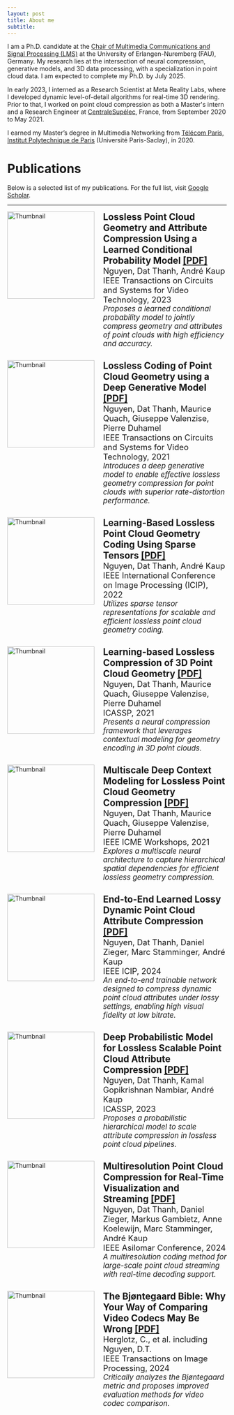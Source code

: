 ```yaml
---
layout: post
title: About me
subtitle:
---
```

I am a Ph.D. candidate at the [Chair of Multimedia Communications and Signal Processing (LMS)](https://www.lms.tf.fau.eu/) at the University of Erlangen-Nuremberg (FAU), Germany. My research lies at the intersection of neural compression, generative models, and 3D data processing, with a specialization in point cloud data. I am expected to complete my Ph.D. by July 2025.

In early 2023, I interned as a Research Scientist at Meta Reality Labs, where I developed dynamic level-of-detail algorithms for real-time 3D rendering. Prior to that, I worked on point cloud compression as both a Master's intern and a Research Engineer at [CentraleSupélec](https://www.centralesupelec.fr/), France, from September 2020 to May 2021.

I earned my Master’s degree in Multimedia Networking from [Télécom Paris, Institut Polytechnique de Paris](https://www.ip-paris.fr/en) (Université Paris-Saclay), in 2020.



# Publications

Below is a selected list of my publications. For the full list, visit [Google Scholar](https://scholar.google.com/citations?user=uqqqlGgAAAAJ&hl=en).

---

<div style="display: flex; margin-bottom: 2em;">
  <a href="https://ieeexplore.ieee.org/document/10210856" target="_blank">
    <img src="{{site.url}}/img/office.JPG" alt="Thumbnail" style="width: 200px; height: auto; margin-right: 20px;" />
  </a>
  <div>
    <div style="font-size: 1.3rem; font-weight: bold;">Lossless Point Cloud Geometry and Attribute Compression Using a Learned Conditional Probability Model <a href="https://ieeexplore.ieee.org/document/10210856" target="_blank">[PDF]</a></div>
    <div style="font-size: 1.15rem;">Nguyen, Dat Thanh, André Kaup</div>
    <div style="font-size: 1.15rem;">IEEE Transactions on Circuits and Systems for Video Technology, 2023</div>
    <div style="font-size: 1.05rem;"><em>Proposes a learned conditional probability model to jointly compress geometry and attributes of point clouds with high efficiency and accuracy.</em></div>
  </div>
</div>

<div style="display: flex; margin-bottom: 2em;">
  <a href="https://ieeexplore.ieee.org/document/9521778" target="_blank">
    <img src="{{site.url}}/img/office.JPG" alt="Thumbnail" style="width: 200px; height: auto; margin-right: 20px;" />
  </a>
  <div>
    <div style="font-size: 1.3rem; font-weight: bold;">Lossless Coding of Point Cloud Geometry using a Deep Generative Model <a href="https://ieeexplore.ieee.org/document/9521778" target="_blank">[PDF]</a></div>
    <div style="font-size: 1.15rem;">Nguyen, Dat Thanh, Maurice Quach, Giuseppe Valenzise, Pierre Duhamel</div>
    <div style="font-size: 1.15rem;">IEEE Transactions on Circuits and Systems for Video Technology, 2021</div>
    <div style="font-size: 1.05rem;"><em>Introduces a deep generative model to enable effective lossless geometry compression for point clouds with superior rate-distortion performance.</em></div>
  </div>
</div>

<div style="display: flex; margin-bottom: 2em;">
  <a href="https://ieeexplore.ieee.org/document/9897446" target="_blank">
    <img src="{{site.url}}/img/office.JPG" alt="Thumbnail" style="width: 200px; height: auto; margin-right: 20px;" />
  </a>
  <div>
    <div style="font-size: 1.3rem; font-weight: bold;">Learning-Based Lossless Point Cloud Geometry Coding Using Sparse Tensors <a href="https://ieeexplore.ieee.org/document/9897446" target="_blank">[PDF]</a></div>
    <div style="font-size: 1.15rem;">Nguyen, Dat Thanh, André Kaup</div>
    <div style="font-size: 1.15rem;">IEEE International Conference on Image Processing (ICIP), 2022</div>
    <div style="font-size: 1.05rem;"><em>Utilizes sparse tensor representations for scalable and efficient lossless point cloud geometry coding.</em></div>
  </div>
</div>

<div style="display: flex; margin-bottom: 2em;">
  <a href="https://ieeexplore.ieee.org/document/9413773" target="_blank">
    <img src="{{site.url}}/img/office.JPG" alt="Thumbnail" style="width: 200px; height: auto; margin-right: 20px;" />
  </a>
  <div>
    <div style="font-size: 1.3rem; font-weight: bold;">Learning-based Lossless Compression of 3D Point Cloud Geometry <a href="https://ieeexplore.ieee.org/document/9413773" target="_blank">[PDF]</a></div>
    <div style="font-size: 1.15rem;">Nguyen, Dat Thanh, Maurice Quach, Giuseppe Valenzise, Pierre Duhamel</div>
    <div style="font-size: 1.15rem;">ICASSP, 2021</div>
    <div style="font-size: 1.05rem;"><em>Presents a neural compression framework that leverages contextual modeling for geometry encoding in 3D point clouds.</em></div>
  </div>
</div>

<div style="display: flex; margin-bottom: 2em;">
  <a href="https://ieeexplore.ieee.org/document/9456133" target="_blank">
    <img src="{{site.url}}/img/office.JPG" alt="Thumbnail" style="width: 200px; height: auto; margin-right: 20px;" />
  </a>
  <div>
    <div style="font-size: 1.3rem; font-weight: bold;">Multiscale Deep Context Modeling for Lossless Point Cloud Geometry Compression <a href="https://ieeexplore.ieee.org/document/9456133" target="_blank">[PDF]</a></div>
    <div style="font-size: 1.15rem;">Nguyen, Dat Thanh, Maurice Quach, Giuseppe Valenzise, Pierre Duhamel</div>
    <div style="font-size: 1.15rem;">IEEE ICME Workshops, 2021</div>
    <div style="font-size: 1.05rem;"><em>Explores a multiscale neural architecture to capture hierarchical spatial dependencies for efficient lossless geometry compression.</em></div>
  </div>
</div>

<div style="display: flex; margin-bottom: 2em;">
  <a href="https://ieeexplore.ieee.org/document/10444190" target="_blank">
    <img src="{{site.url}}/img/office.JPG" alt="Thumbnail" style="width: 200px; height: auto; margin-right: 20px;" />
  </a>
  <div>
    <div style="font-size: 1.3rem; font-weight: bold;">End-to-End Learned Lossy Dynamic Point Cloud Attribute Compression <a href="https://ieeexplore.ieee.org/document/10444190" target="_blank">[PDF]</a></div>
    <div style="font-size: 1.15rem;">Nguyen, Dat Thanh, Daniel Zieger, Marc Stamminger, André Kaup</div>
    <div style="font-size: 1.15rem;">IEEE ICIP, 2024</div>
    <div style="font-size: 1.05rem;"><em>An end-to-end trainable network designed to compress dynamic point cloud attributes under lossy settings, enabling high visual fidelity at low bitrate.</em></div>
  </div>
</div>

<div style="display: flex; margin-bottom: 2em;">
  <a href="https://ieeexplore.ieee.org/document/10094645" target="_blank">
    <img src="{{site.url}}/img/office.JPG" alt="Thumbnail" style="width: 200px; height: auto; margin-right: 20px;" />
  </a>
  <div>
    <div style="font-size: 1.3rem; font-weight: bold;">Deep Probabilistic Model for Lossless Scalable Point Cloud Attribute Compression <a href="https://ieeexplore.ieee.org/document/10094645" target="_blank">[PDF]</a></div>
    <div style="font-size: 1.15rem;">Nguyen, Dat Thanh, Kamal Gopikrishnan Nambiar, André Kaup</div>
    <div style="font-size: 1.15rem;">ICASSP, 2023</div>
    <div style="font-size: 1.05rem;"><em>Proposes a probabilistic hierarchical model to scale attribute compression in lossless point cloud pipelines.</em></div>
  </div>
</div>

<div style="display: flex; margin-bottom: 2em;">
  <a href="https://ieeexplore.ieee.org/document/10550485" target="_blank">
    <img src="{{site.url}}/img/office.JPG" alt="Thumbnail" style="width: 200px; height: auto; margin-right: 20px;" />
  </a>
  <div>
    <div style="font-size: 1.3rem; font-weight: bold;">Multiresolution Point Cloud Compression for Real-Time Visualization and Streaming <a href="https://ieeexplore.ieee.org/document/10550485" target="_blank">[PDF]</a></div>
    <div style="font-size: 1.15rem;">Nguyen, Dat Thanh, Daniel Zieger, Markus Gambietz, Anne Koelewijn, Marc Stamminger, André Kaup</div>
    <div style="font-size: 1.15rem;">IEEE Asilomar Conference, 2024</div>
    <div style="font-size: 1.05rem;"><em>A multiresolution coding method for large-scale point cloud streaming with real-time decoding support.</em></div>
  </div>
</div>

<div style="display: flex; margin-bottom: 2em;">
  <a href="https://ieeexplore.ieee.org/document/10425515" target="_blank">
    <img src="{{site.url}}/img/office.JPG" alt="Thumbnail" style="width: 200px; height: auto; margin-right: 20px;" />
  </a>
  <div>
    <div style="font-size: 1.3rem; font-weight: bold;">The Bjøntegaard Bible: Why Your Way of Comparing Video Codecs May Be Wrong <a href="https://ieeexplore.ieee.org/document/10425515" target="_blank">[PDF]</a></div>
    <div style="font-size: 1.15rem;">Herglotz, C., et al. including Nguyen, D.T.</div>
    <div style="font-size: 1.15rem;">IEEE Transactions on Image Processing, 2024</div>
    <div style="font-size: 1.05rem;"><em>Critically analyzes the Bjøntegaard metric and proposes improved evaluation methods for video codec comparison.</em></div>
  </div>
</div>

